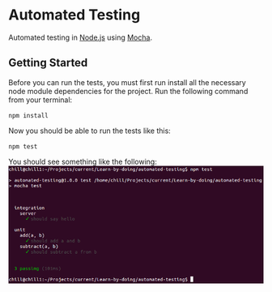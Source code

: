 # Automated Testing

Automated testing in [Node.js](https://nodejs.org/en/) using [Mocha](https://mochajs.org/).


## Getting Started

Before you can run the tests, you must first run install all the necessary node module dependencies for the project. Run the following command from your terminal:
```
npm install
```

Now you should be able to run the tests like this:
```
npm test
```

You should see something like the following:
![Alt text](/screenshots/automated-testing--screenshot001.png?raw=true "Example of running tests")
